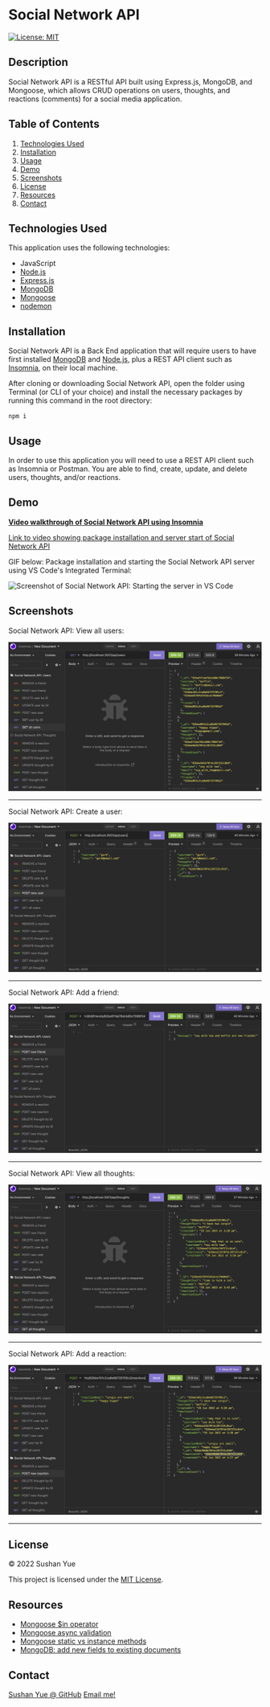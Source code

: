 # Social Network API

[![License: MIT](https://img.shields.io/badge/License-MIT-yellow.svg)](https://opensource.org/licenses/MIT)

## Description

Social Network API is a RESTful API built using Express.js, MongoDB, and Mongoose, which allows CRUD operations on users, thoughts, and reactions (comments) for a social media application.

## Table of Contents

1. [Technologies Used](#technologies-used)
2. [Installation](#installation)
3. [Usage](#usage)
4. [Demo](#demo)
5. [Screenshots](#screenshots)
6. [License](#license)
7. [Resources](#resources)
8. [Contact](#contact)

## Technologies Used

This application uses the following technologies:

- JavaScript
- [Node.js](https://nodejs.dev/)
- [Express.js](https://expressjs.com/)
- [MongoDB](https://www.mongodb.com/docs/manual/?_ga=2.42458085.1730790684.1656485442-1134542769.1653952537)
- [Mongoose](https://mongoosejs.com/docs/)
- [nodemon](https://www.npmjs.com/package/nodemon)

## Installation

Social Network API is a Back End application that will require users to have first installed [MongoDB](https://www.mongodb.com/docs/manual/?_ga=2.42458085.1730790684.1656485442-1134542769.1653952537) and [Node.js](https://nodejs.dev/), plus a REST API client such as [Insomnia](https://insomnia.rest/), on their local machine.

After cloning or downloading Social Network API, open the folder using Terminal (or CLI of your choice) and install the necessary packages by running this command in the root directory:

```
npm i
```

## Usage

In order to use this application you will need to use a REST API client such as Insomnia or Postman. You are able to find, create, update, and delete users, thoughts, and/or reactions.

## Demo

**[Video walkthrough of Social Network API using Insomnia](https://drive.google.com/file/d/1kgHdAt6LKGK6whfe6tl07bP4oFDSdfty/view)**

[Link to video showing package installation and server start of Social Network API](https://drive.google.com/file/d/1ZbuSBDjUfBXL9-2Zrwe2Tz3rPvivCPgN/view)

GIF below: Package installation and starting the Social Network API server using VS Code's Integrated Terminal:

![Screenshot of Social Network API: Starting the server in VS Code](assets/images/demo-start-snapi.gif?raw=true "Screenshot of Social Network API: Starting the server in VS Code")

## Screenshots

Social Network API: View all users:

![Screenshot of Social Network API: View all users](assets/images/screenshot-view-all-users.jpg?raw=true "Screenshot of Social Network API: View all users")

---

Social Network API: Create a user:

![Screenshot of Social Network API: Create new user](assets/images/screenshot-create-user.jpg?raw=true "Screenshot of Social Network API: Create new user")

---

Social Network API: Add a friend:

![Screenshot of Social Network API: Add a friend](assets/images/screenshot-add-friend.jpg?raw=true "Screenshot of Social Network API: Add a friend")

---

Social Network API: View all thoughts:

![Screenshot of Social Network API: View all thoughts](assets/images/screenshot-view-all-thoughts.jpg?raw=true "Screenshot of Social Network API: View all thoughts")

---

Social Network API: Add a reaction:

![Screenshot of Social Network API: Add a reaction](assets/images/screenshot-add-reaction.jpg?raw=true "Screenshot of Social Network API: Add a reaction")

---

## License

© 2022 Sushan Yue

This project is licensed under the [MIT License](./LICENSE.txt).

## Resources

- [Mongoose $in operator](https://kb.objectrocket.com/mongo-db/the-mongoose-in-operator-1015)
- [Mongoose async validation](https://stackoverflow.com/questions/47730759/mongoose-async-validation)
- [Mongoose static vs instance methods](https://stackoverflow.com/questions/29664499/mongoose-static-methods-vs-instance-methods#:~:text=Static%20methods%20apply%20to%20the,instance%20method%20returns%20the%20document.)
- [MongoDB: add new fields to existing documents](https://stackoverflow.com/questions/44685716/how-to-add-new-fields-to-existing-document)

## Contact

[Sushan Yue @ GitHub](https://github.com/AtlantaBlack)
[Email me!](mailto:syue.dev@gmail.com)
